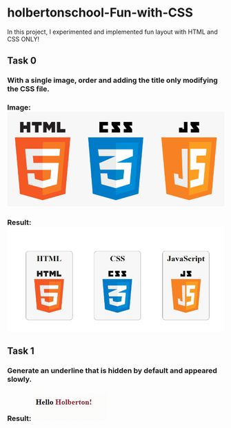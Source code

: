 # holbertonschool-Fun-with-CSS
In this project, I experimented and implemented fun layout with HTML and CSS ONLY!

## Task 0
### With a single image, order and adding the title only modifying the CSS file.

### Image: ![image](0-sprite.png)

### Result: ![](0-styles.JPG)

## Task 1
### Generate an underline that is hidden by default and appeared slowly.

### Result: ![](Multimedia1.gif)